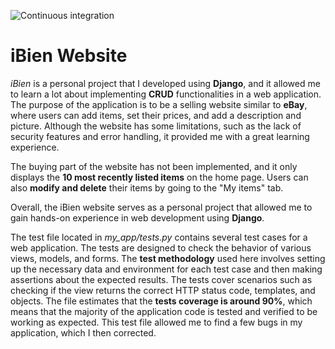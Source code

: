 ![Continuous integration](https://github.com/Eldolfin/ibien-django/actions/workflows/django.yml/badge.svg)
<h1>iBien Website</h1> 

<p><em>iBien</em> is a personal project that I developed using <strong>Django</strong>, and it allowed me to learn a lot about implementing <strong>CRUD</strong> functionalities in a web application. The purpose of the application is to be a selling website similar to <strong>eBay</strong>, where users can add items, set their prices, and add a description and picture. Although the website has some limitations, such as the lack of security features and error handling, it provided me with a great learning experience.</p>

<p>The buying part of the website has not been implemented, and it only displays the <strong>10 most recently listed items</strong> on the home page. Users can also <strong>modify and delete</strong> their items by going to the "My items" tab.</p>

<p>Overall, the iBien website serves as a personal project that allowed me to gain hands-on experience in web development using <strong>Django</strong>.</p></div>

<p>The test file located in <i>my_app/tests.py</i>   contains several test cases for a web application. The tests are designed to check the behavior of various views, models, and forms. The <strong>test methodology</strong> used here involves setting up the necessary data and environment for each test case and then making assertions about the expected results. The tests cover scenarios such as checking if the view returns the correct HTTP status code, templates, and objects. The file estimates that the <strong>tests coverage is around 90%</strong>, which means that the majority of the application code is tested and verified to be working as expected. This test file allowed me to find a few bugs in my application, which I then corrected.</p>
